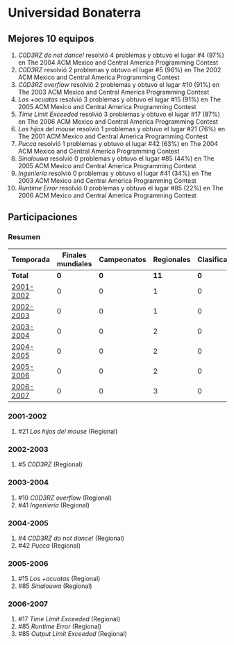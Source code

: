 # Universidad Bonaterra

## Mejores 10 equipos

1. _C0D3RZ do not dance!_ resolvió 4 problemas y obtuvo el lugar #4 (97%) en The 2004 ACM Mexico and Central America Programming Contest
1. _C0D3RZ_ resolvió 2 problemas y obtuvo el lugar #5 (96%) en The 2002 ACM Mexico and Central America Programming Contest
1. _C0D3RZ overflow_ resolvió 2 problemas y obtuvo el lugar #10 (91%) en The 2003 ACM Mexico and Central America Programming Contest
1. _Los +acuatas_ resolvió 3 problemas y obtuvo el lugar #15 (91%) en The 2005 ACM Mexico and Central America Programming Contest
1. _Time Limit Exceeded_ resolvió 3 problemas y obtuvo el lugar #17 (87%) en The 2006 ACM Mexico and Central America Programming Contest
1. _Los hijos del mouse_ resolvió 1 problemas y obtuvo el lugar #21 (76%) en The 2001 ACM Mexico and Central America Programming Contest
1. _Pucca_ resolvió 1 problemas y obtuvo el lugar #42 (63%) en The 2004 ACM Mexico and Central America Programming Contest
1. _Sinalouwa_ resolvió 0 problemas y obtuvo el lugar #85 (44%) en The 2005 ACM Mexico and Central America Programming Contest
1. _Ingeniería_ resolvió 0 problemas y obtuvo el lugar #41 (34%) en The 2003 ACM Mexico and Central America Programming Contest
1. _Runtime Error_ resolvió 0 problemas y obtuvo el lugar #85 (22%) en The 2006 ACM Mexico and Central America Programming Contest

## Participaciones

### Resumen

| Temporada | Finales mundiales | Campeonatos | Regionales | Clasificatorios | Equipos |
| --- | --- | --- | --- | --- | --- |
| **Total** | **0** | **0** | **11** | **0** | **11** |
| [2001-2002](#2001-2002) | 0 | 0 | 1 | 0 | 1 |
| [2002-2003](#2002-2003) | 0 | 0 | 1 | 0 | 1 |
| [2003-2004](#2003-2004) | 0 | 0 | 2 | 0 | 2 |
| [2004-2005](#2004-2005) | 0 | 0 | 2 | 0 | 2 |
| [2005-2006](#2005-2006) | 0 | 0 | 2 | 0 | 2 |
| [2006-2007](#2006-2007) | 0 | 0 | 3 | 0 | 3 |

### 2001-2002

1. #21 _Los hijos del mouse_ (Regional)

### 2002-2003

1. #5 _C0D3RZ_ (Regional)

### 2003-2004

1. #10 _C0D3RZ overflow_ (Regional)
1. #41 _Ingeniería_ (Regional)

### 2004-2005

1. #4 _C0D3RZ do not dance!_ (Regional)
1. #42 _Pucca_ (Regional)

### 2005-2006

1. #15 _Los +acuatas_ (Regional)
1. #85 _Sinalouwa_ (Regional)

### 2006-2007

1. #17 _Time Limit Exceeded_ (Regional)
1. #85 _Runtime Error_ (Regional)
1. #85 _Output Limit Exceeded_ (Regional)



